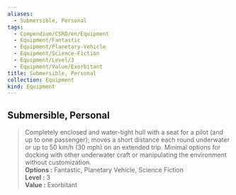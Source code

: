```yaml
---
aliases:
  - Submersible, Personal
tags:
  - Compendium/CSRD/en/Equipment
  - Equipment/Fantastic
  - Equipment/Planetary-Vehicle
  - Equipment/Science-Fiction
  - Equipment/Level/3
  - Equipment/Value/Exorbitant
title: Submersible, Personal
collection: Equipment
kind: Equipment
---
```

## Submersible, Personal  
  
>Completely enclosed and water-tight hull with a seat for a pilot (and up to one passenger); moves a short distance each round underwater or up to 50 km/h (30 mph) on an extended trip. Minimal options for docking with other underwater craft or manipulating the environment without customization.  
> **Options :** Fantastic, Planetary Vehicle, Science Fiction  
> **Level :** 3  
> **Value :** Exorbitant
